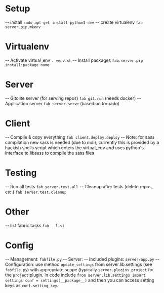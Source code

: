 # Setup
  --  install `sudo apt-get install python3-dev`
  --  create virtualenv `fab server.pip.mkenv`

# Virtualenv

  --  Activate virtual_env `. venv.sh`
  --  Install packages `fab.server.pip install:package_name`

# Server

  --  Gitolite server (for serving repos) `fab git.run` (needs docker)
  --  Application server `fab server.serve` (based on tornado)

# Client

  --  Compile & copy everything `fab client.deploy.deploy`
  --  Note: for sass compilation new sass is needed (due to mdi),
      currently this is provided by a hackish shells script which
      enters the virtual_env and uses python's interface to libsass
      to compile the sass files

# Testing

  --  Run all tests `fab server.test.all`
  --  Cleanup after tests (delete repos, etc.) `fab server.test.cleanup`

# Other

  -- list fabric tasks `fab --list`

# Config

  -- Management: `fabfile.py`
  -- Server:
     -- Included plugins: `server/app.py`
     -- Configuration: use method `update_settings` from server.lib.settings
        (see `fabfile.py`) with appropriate scope (typically `server.plugins.project`
        for the `project` plugin. In code include
``
        from server.lib.settings import settings
        conf = settings(__package__)
``
        and then you can access setting keys as `conf.setting_key`.
